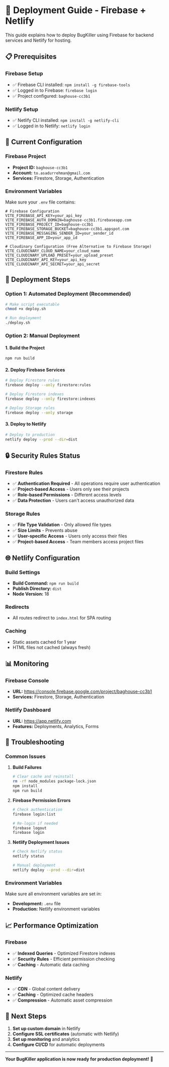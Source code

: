 # 🚀 Deployment Guide - Firebase + Netlify

This guide explains how to deploy BugKiller using Firebase for backend services and Netlify for hosting.

## 📋 Prerequisites

### Firebase Setup
- ✅ Firebase CLI installed: `npm install -g firebase-tools`
- ✅ Logged in to Firebase: `firebase login`
- ✅ Project configured: `baghouse-cc3b1`

### Netlify Setup
- ✅ Netlify CLI installed: `npm install -g netlify-cli`
- ✅ Logged in to Netlify: `netlify login`

## 🔧 Current Configuration

### Firebase Project
- **Project ID:** `baghouse-cc3b1`
- **Account:** `to.asadurrehman@gmail.com`
- **Services:** Firestore, Storage, Authentication

### Environment Variables
Make sure your `.env` file contains:
```env
# Firebase Configuration
VITE_FIREBASE_API_KEY=your_api_key
VITE_FIREBASE_AUTH_DOMAIN=baghouse-cc3b1.firebaseapp.com
VITE_FIREBASE_PROJECT_ID=baghouse-cc3b1
VITE_FIREBASE_STORAGE_BUCKET=baghouse-cc3b1.appspot.com
VITE_FIREBASE_MESSAGING_SENDER_ID=your_sender_id
VITE_FIREBASE_APP_ID=your_app_id

# Cloudinary Configuration (Free Alternative to Firebase Storage)
VITE_CLOUDINARY_CLOUD_NAME=your_cloud_name
VITE_CLOUDINARY_UPLOAD_PRESET=your_upload_preset
VITE_CLOUDINARY_API_KEY=your_api_key
VITE_CLOUDINARY_API_SECRET=your_api_secret
```

## 🚀 Deployment Steps

### Option 1: Automated Deployment (Recommended)
```bash
# Make script executable
chmod +x deploy.sh

# Run deployment
./deploy.sh
```

### Option 2: Manual Deployment

#### 1. Build the Project
```bash
npm run build
```

#### 2. Deploy Firebase Services
```bash
# Deploy Firestore rules
firebase deploy --only firestore:rules

# Deploy Firestore indexes
firebase deploy --only firestore:indexes

# Deploy Storage rules
firebase deploy --only storage
```

#### 3. Deploy to Netlify
```bash
# Deploy to production
netlify deploy --prod --dir=dist
```

## 🔒 Security Rules Status

### Firestore Rules
- ✅ **Authentication Required** - All operations require user authentication
- ✅ **Project-based Access** - Users only see their projects
- ✅ **Role-based Permissions** - Different access levels
- ✅ **Data Protection** - Users can't access unauthorized data

### Storage Rules
- ✅ **File Type Validation** - Only allowed file types
- ✅ **Size Limits** - Prevents abuse
- ✅ **User-specific Access** - Users only access their files
- ✅ **Project-based Access** - Team members access project files

## 🌐 Netlify Configuration

### Build Settings
- **Build Command:** `npm run build`
- **Publish Directory:** `dist`
- **Node Version:** 18

### Redirects
- All routes redirect to `index.html` for SPA routing

### Caching
- Static assets cached for 1 year
- HTML files not cached (always fresh)

## 📊 Monitoring

### Firebase Console
- **URL:** https://console.firebase.google.com/project/baghouse-cc3b1
- **Services:** Firestore, Storage, Authentication

### Netlify Dashboard
- **URL:** https://app.netlify.com
- **Features:** Deployments, Analytics, Forms

## 🔧 Troubleshooting

### Common Issues

1. **Build Failures**
   ```bash
   # Clear cache and reinstall
   rm -rf node_modules package-lock.json
   npm install
   npm run build
   ```

2. **Firebase Permission Errors**
   ```bash
   # Check authentication
   firebase login:list
   
   # Re-login if needed
   firebase logout
   firebase login
   ```

3. **Netlify Deployment Issues**
   ```bash
   # Check Netlify status
   netlify status
   
   # Manual deployment
   netlify deploy --prod --dir=dist
   ```

### Environment Variables
Make sure all environment variables are set in:
- **Development:** `.env` file
- **Production:** Netlify environment variables

## 📈 Performance Optimization

### Firebase
- ✅ **Indexed Queries** - Optimized Firestore indexes
- ✅ **Security Rules** - Efficient permission checking
- ✅ **Caching** - Automatic data caching

### Netlify
- ✅ **CDN** - Global content delivery
- ✅ **Caching** - Optimized cache headers
- ✅ **Compression** - Automatic asset compression

## 🎯 Next Steps

1. **Set up custom domain** in Netlify
2. **Configure SSL certificates** (automatic with Netlify)
3. **Set up monitoring** and analytics
4. **Configure CI/CD** for automatic deployments

---

**Your BugKiller application is now ready for production deployment!** 🚀 